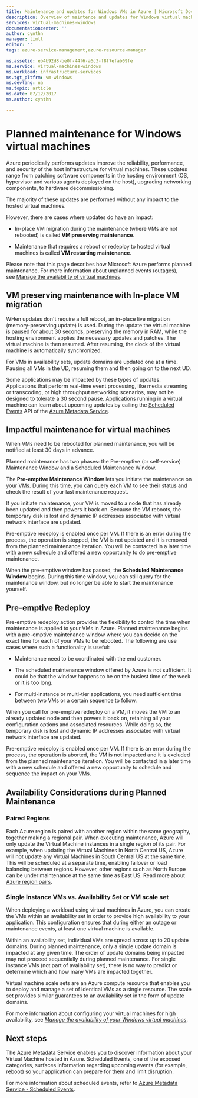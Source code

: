 ```yaml
---
title: Maintenance and updates for Windows VMs in Azure | Microsoft Docs
description: Overview of maintence and updates for Windows virtual machines running in Azure.
services: virtual-machines-windows
documentationcenter: ''
author: cynthn
manager: timlt
editor: ''
tags: azure-service-management,azure-resource-manager

ms.assetid: eb4b92d8-be0f-44f6-a6c3-f8f7efab09fe
ms.service: virtual-machines-windows
ms.workload: infrastructure-services
ms.tgt_pltfrm: vm-windows
ms.devlang: na
ms.topic: article
ms.date: 07/12/2017
ms.author: cynthn

---
```

# Planned maintenance for Windows virtual machines 

Azure periodically performs updates 
improve the reliability, performance, and security of the host
infrastructure for virtual machines. These updates range from
patching software components in the hosting environment (OS, hypervisor
and various agents deployed on the host), upgrading networking
components, to hardware decommissioning.

The majority of these updates are performed without any impact to the hosted
virtual machines.

However, there are cases where updates do have an impact:

-   In-place VM migration during the maintenance (where VMs are not rebooted) is called **VM preserving maintenance**.

-   Maintenance that requires a reboot or redeploy to hosted
    virtual machines is called **VM restarting maintenance**.

Please note that this page describes how Microsoft Azure performs
planned maintenance. For more information about unplanned events
(outages), see [Manage the availability of virtual
machines](manage-availability.md).


## VM preserving maintenance with In-place VM migration

WHen updates don't require a full reboot, an in-place
live migration (memory-preserving update) is used. During the update the virtual machine is paused for about 30 seconds,
preserving the memory in RAM, while the hosting environment applies the necessary updates and patches.
The virtual machine is then resumed.
After resuming, the clock of the virtual machine is automatically
synchronized.

For VMs in availability sets, update domains are updated one at a time. Pausing all VMs in the UD, resuming them and then going on to the next UD.

Some applications may be impacted by these types of updates. Applications that perform real-time event processing, like media streaming or transcoding, or high throughput networking scenarios, may not be designed to tolerate a 30 second pause. <!-- sooooo, what should they do? -->
Applications running in a virtual machine can learn about upcoming updates by calling the [Scheduled Events](../virtual-machines-scheduled-events.md) API of the [Azure Metadata Service](../virtual-machines-instancemetadataservice-overview.md).

## Impactful maintenance for virtual machines

When VMs need to be rebooted for planned maintenance, you will be notified at least 30 days in advance. 

Planned maintenance has two phases: the Pre-emptive (or self-service) Maintenance Window and a Scheduled Maintenance Window.

The **Pre-emptive Maintenance Window** lets you initiate the maintenance on your VMs. During this time, you can query each VM to see their status  and check the result of your last maintenance request.

If you initiate maintenance, your VM is moved to a node that has already been updated and then powers it back on. Because the VM reboots, the temporary disk is lost and dynamic IP addresses associated with virtual network interface are updated.

Pre-emptive redeploy is enabled once per VM. If there is an error during the process, the operation is stopped, the VM is not updated and it is removed from the planned maintenance iteration. You will be contacted in a later time with a new schedule and offered a new opportunity to do pre-emptive maintenance. 


When the pre-emptive window has passed, the **Scheduled Maintenance Window** begins. During this time window, you can still query for the maintenance window, but no longer be able to start the maintenance yourself.


## Pre-emptive Redeploy

Pre-emptive redeploy action provides the flexibility to control the time when maintenance is applied to your VMs in Azure. Planned  maintenance begins with a pre-emptive maintenance window where you can decide on the exact time for each of your VMs to be rebooted. The following are use cases where such a functionality is useful:

-   Maintenance need to be coordinated with the end customer.

-   The scheduled maintenance window offered by Azure is not sufficient. It could be that the window happens to be on the busiest time of the     week or it is too long.

-   For multi-instance or multi-tier applications, you need sufficient time between two VMs or a certain sequence to follow.

When you call for pre-emptive redeploy on a VM, it moves the VM to an already updated node and then powers it back on, retaining all your configuration options and associated resources. While doing so, the temporary disk is lost and dynamic IP addresses associated with virtual network interface are updated.

Pre-emptive redeploy is enabled once per VM. If there is an error during the process, the operation is aborted, the VM is not impacted and it is excluded from the planned maintenance iteration. You will be contacted in a later time with a new schedule and offered a new opportunity to schedule and sequence the impact on your VMs.


## Availability Considerations during Planned Maintenance 

### Paired Regions

Each Azure region is paired with another region within the same
geography, together making a regional pair. When executing maintenance,
Azure will only update the Virtual Machine instances in a single region
of its pair. For example, when updating the Virtual Machines in North
Central US, Azure will not update any Virtual Machines in South Central
US at the same time. This will be scheduled at a separate time, enabling
failover or load balancing between regions. However, other regions such
as North Europe can be under maintenance at the same time as East US.
Read more about [Azure region
pairs](https://docs.microsoft.com/azure/best-practices-availability-paired-regions).

### Single Instance VMs vs. Availability Set or VM scale set

When deploying a workload using virtual machines in Azure, you can create the VMs within an availability set in order to provide
high availability to your application. This configuration ensures that during
either an outage or maintenance events, at least one virtual machine is available.

Within an availability set, individual VMs are spread across up to 20
update domains. During planned maintenance, only a single update domain
is impacted at any given time. The order of update domains being
impacted may not proceed sequentially during planned maintenance. For single instance VMs (not part of availability set), there is no way to predict or determine which and how many VMs
are impacted together.

Virtual machine scale sets are an Azure compute resource that enables
you to deploy and manage a set of identical VMs as a single resource.
The scale set provides similar guarantees to an availability set in the
form of update domains. 

For more information about configuring your virtual machines for high
availability, see [*Manage the availability of your Windows virtual
machines*](../linux/manage-availability.md?toc=%2fazure%2fvirtual-machines%2flinux%2ftoc.json).

## Next steps

The Azure Metadata Service enables you to discover information about your
Virtual Machine hosted in Azure. Scheduled Events, one of the exposed
categories, surfaces information regarding upcoming events (for example,
reboot) so your application can prepare for them and limit disruption.

For more information about scheduled events, refer to [Azure Metadata
Service - Scheduled
Events](../virtual-machines-scheduled-events.md).


